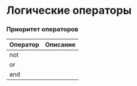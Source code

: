 # Логические операторы

### Приоритет операторов

| Оператор | Описание |
| :--- | :--- |
| not |  |
| or |  |
| and |  |



